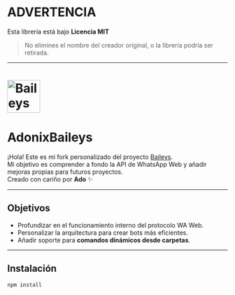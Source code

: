 # ADVERTENCIA

Esta librería está bajo **Licencia MIT**  
> No elimines el nombre del creador original, o la librería podría ser retirada.

---

<h1><img alt="Baileys logo" src="https://files.catbox.moe/k7x02e.png" height="75"/></h1>

# AdonixBaileys

¡Hola! Este es mi fork personalizado del proyecto [Baileys](https://github.com/WhiskeySockets/Baileys).  
Mi objetivo es comprender a fondo la API de WhatsApp Web y añadir mejoras propias para futuros proyectos.  
Creado con cariño por **Ado** ✨

---

## Objetivos

- Profundizar en el funcionamiento interno del protocolo WA Web.
- Personalizar la arquitectura para crear bots más eficientes.
- Añadir soporte para **comandos dinámicos desde carpetas**.

---

## Instalación

```bash
npm install 